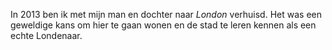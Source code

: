 In 2013 ben ik met mijn man en dochter naar *London* verhuisd.
Het was een geweldige kans om hier te gaan wonen en de stad te leren kennen als een
echte Londenaar.
